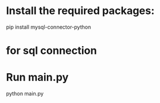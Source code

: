 # Install the required packages:
pip install mysql-connector-python 
# for sql connection
# Run main.py
python main.py
